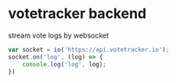 # votetracker backend
stream vote logs by websocket 

``` js
var socket = io('https://api.votetracker.io');
socket.on('log', (log) => {
    console.log('log', log);
})
```